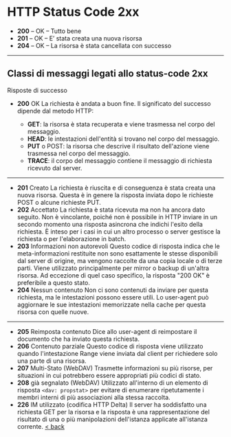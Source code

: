 # HTTP Status Code 2xx 

* **200** – OK – Tutto bene
* **201** – OK – E’ stata creata una nuova risorsa
* **204** – OK – La risorsa è stata cancellata con successo

---

## Classi di messaggi legati allo status-code 2xx

Risposte di successo

* **200** OK
    La richiesta è andata a buon fine. Il significato del successo dipende dal metodo HTTP:

    * **GET**: la risorsa è stata recuperata e viene trasmessa nel corpo del messaggio.
    * **HEAD**: le intestazioni dell'entità si trovano nel corpo del messaggio.
    * **PUT** o POST: la risorsa che descrive il risultato dell'azione viene trasmessa nel corpo del messaggio.
    * **TRACE**: il corpo del messaggio contiene il messaggio di richiesta ricevuto dal server.

---

* **201** Creato
    La richiesta è riuscita e di conseguenza è stata creata una nuova risorsa. Questa è in genere la risposta inviata dopo le richieste POST o alcune richieste PUT.
* **202** Accettato
    La richiesta è stata ricevuta ma non ha ancora dato seguito. Non è vincolante, poiché non è possibile in HTTP inviare in un secondo momento una risposta asincrona che indichi l'esito della richiesta. È inteso per i casi in cui un altro processo o server gestisce la richiesta o per l'elaborazione in batch.
* **203** Informazioni non autorevoli
    Questo codice di risposta indica che le meta-informazioni restituite non sono esattamente le stesse disponibili dal server di origine, ma vengono raccolte da una copia locale o di terze parti. Viene utilizzato principalmente per mirror o backup di un'altra risorsa. Ad eccezione di quel caso specifico, la risposta "200 OK" è preferibile a questo stato.
* **204** Nessun contenuto
    Non ci sono contenuti da inviare per questa richiesta, ma le intestazioni possono essere utili. Lo user-agent può aggiornare le sue intestazioni memorizzate nella cache per questa risorsa con quelle nuove.


---


* **205** Reimposta contenuto
    Dice allo user-agent di reimpostare il documento che ha inviato questa richiesta.
* **206** Contenuto parziale
    Questo codice di risposta viene utilizzato quando l'intestazione Range viene inviata dal client per richiedere solo una parte di una risorsa.
* **207** Multi-Stato (WebDAV)
    Trasmette informazioni su più risorse, per situazioni in cui potrebbero essere appropriati più codici di stato.
* **208** già segnalato (WebDAV)
    Utilizzato all'interno di un elemento di risposta `<dav: propstat>` per evitare di enumerare ripetutamente i membri interni di più associazioni alla stessa raccolta.
* **226** IM utilizzato (codifica HTTP Delta)
    Il server ha soddisfatto una richiesta GET per la risorsa e la risposta è una rappresentazione del risultato di una o più manipolazioni dell'istanza applicate all'istanza corrente.
[< back](061_HttpStatusCode_0.md)